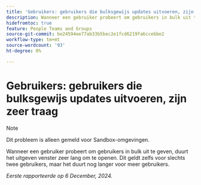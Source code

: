 ```yaml
---
title: 'Gebruikers: gebruikers die bulksgewijs updates uitvoeren, zijn zeer traag'
description: Wanneer een gebruiker probeert om gebruikers in bulk uit te geven, duurt het uitgeven venster zeer lang om te openen. Dit geldt zelfs voor slechts twee gebruikers, maar het duurt nog langer voor meer gebruikers.
hidefromtoc: true
feature: People Teams and Groups
source-git-commit: be24594ee77ab33b5bec2e1fcd6219fa6ccebbe2
workflow-type: tm+mt
source-wordcount: '93'
ht-degree: 0%

---
```



# Gebruikers: gebruikers die bulksgewijs updates uitvoeren, zijn zeer traag

>[!NOTE]
>
>Dit probleem is alleen gemeld voor Sandbox-omgevingen.

Wanneer een gebruiker probeert om gebruikers in bulk uit te geven, duurt het uitgeven venster zeer lang om te openen. Dit geldt zelfs voor slechts twee gebruikers, maar het duurt nog langer voor meer gebruikers.

_Eerste rapporteerde op 6 December, 2024._
